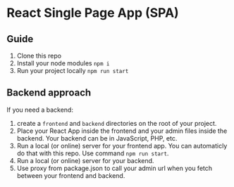 # React Single Page App (SPA)

## Guide
1. Clone this repo
1. Install your node modules `npm i`
2. Run your project locally `npm run start`

## Backend approach
If you need a backend:

1. create a `frontend` and `backend` directories on the root of your project.
2. Place your React App inside the frontend and your admin files inside the backend. Your backend can be in JavaScript, PHP, etc.
3. Run a local (or online) server for your frontend app. You can automaticly do that with this repo. Use command `npm run start`.
4. Run a local (or online) server for your backend.
5. Use proxy from package.json to call your admin url when you fetch between your frontend and backend.